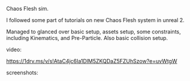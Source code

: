 Chaos Flesh sim.

I followed some part of tutorials on new Chaos Flesh system in unreal 2.

Managed to glanced over basic setup, assets  setup, some constraints, including Kinematics, and Pre-Particle. Also basic collision setup.



video:

https://1drv.ms/v/s!AtaC4jc6Ia1DlM5ZKQDaZ5FZUhSzow?e=uvWtgW



screenshots:

